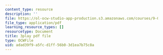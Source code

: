 ```yaml
---
content_type: resource
description: ''
file: https://ol-ocw-studio-app-production.s3.amazonaws.com/courses/9-00sc-introduction-to-psychology-fall-2011/adad39f9a5fcd1ff56b03d1ea7b75c8a_SBrCPDC21f4.pdf
file_type: application/pdf
learning_resource_types: []
resourcetype: Document
title: 3play pdf file
type: OCWFile
uid: adad39f9-a5fc-d1ff-56b0-3d1ea7b75c8a
---
```

